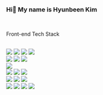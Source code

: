 ### Hi👋 My name is Hyunbeen Kim

<br>

Front-end Tech Stack

<br>

<div>
<img src="https://img.shields.io/badge/javascript-F7DF1E?style=for-the-badge&logo=javascript&logoColor=black">
<img src="https://img.shields.io/static/v1?style=for-the-badge&message=TypeScript&color=3178C6&logo=TypeScript&logoColor=FFFFFF&label=">
<img src="https://img.shields.io/badge/html-E34F26?style=for-the-badge&logo=html5&logoColor=white">
<img src="https://img.shields.io/badge/css-1572B6?style=for-the-badge&logo=css3&logoColor=white">
</div>
<div>
<img src="https://img.shields.io/badge/React-61DAFB?style=for-the-badge&logo=React&logoColor=black">
<img src="https://img.shields.io/badge/Redux-764ABC?style=for-the-badge&logo=Redux&logoColor=white">
<img src="https://img.shields.io/static/v1?style=for-the-badge&message=MobX&color=222222&logo=MobX&logoColor=FF9955&label=">
</div>
<div>
<img src="https://img.shields.io/badge/Styled Components-F893D1?style=for-the-badge&logo=styledComponents&logoColor=white">
</div>
<div>
<img src="https://img.shields.io/static/v1?style=for-the-badge&message=Axios&color=5A29E4&logo=Axios&logoColor=FFFFFF&label=">
<img src="https://img.shields.io/static/v1?style=for-the-badge&message=Apollo Client&color=311C87&logo=Apollo+GraphQL&logoColor=FFFFFF&label=">
<img src="https://img.shields.io/static/v1?style=for-the-badge&message=Socket.io&color=010101&logo=Socket.io&logoColor=FFFFFF&label=">
</div>
<div>
<img src="https://img.shields.io/static/v1?style=for-the-badge&message=Git&color=F05032&logo=Git&logoColor=FFFFFF&label=">
<img src="https://img.shields.io/badge/Github-000000?style=for-the-badge&logo=github&logoColor=white">
<img src="https://img.shields.io/badge/Github%20Actions-000000?style=for-the-badge&logo=github-actions&logoColor=white">
</div>
<div>
<img src="https://img.shields.io/badge/AWS%20S3-FF9900?style=for-the-badge&logo=amazonaws&logoColor=white"/>
<img src="https://img.shields.io/badge/AWS%20CloudFront-FF9900?style=for-the-badge&logo=amazonaws&logoColor=white"/>
<img src="https://img.shields.io/badge/AWS%20Route%2053-FF9900?style=for-the-badge&logo=amazonaws&logoColor=white"/>
<img src="https://img.shields.io/static/v1?style=for-the-badge&message=Firebase&color=222222&logo=Firebase&logoColor=FFCA28&label="/>
</div>
